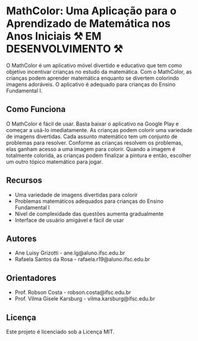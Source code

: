 <h1>MathColor: Uma Aplicação para o Aprendizado de Matemática nos Anos Iniciais ⚒️ EM DESENVOLVIMENTO ⚒️</h1>

<p>O MathColor é um aplicativo móvel divertido e educativo que tem como objetivo incentivar crianças no estudo da matemática. Com o MathColor, as crianças podem aprender matemática enquanto se divertem colorindo imagens adoráveis. O aplicativo é adequado para crianças do Ensino Fundamental I.</p>

<h2>Como Funciona</h2>
<p>O MathColor é fácil de usar. Basta baixar o aplicativo na Google Play e começar a usá-lo imediatamente. As crianças podem colorir uma variedade de imagens divertidas. Cada assunto matemático tem um conjunto de problemas para resolver. Conforme as crianças resolvem os problemas, elas ganham acesso a uma imagem para colorir. Quando a imagem é totalmente colorida, as crianças podem finalizar a pintura e então, escolher um outro tópico matemático para jogar.</p>

<h2>Recursos</h2>
<ul>
  <li>Uma variedade de imagens divertidas para colorir</li>
  <li>Problemas matemáticos adequados para crianças do Ensino Fundamental I</li>
  <li>Nível de complexidade das questões aumenta gradualmente</li>
  <li>Interface de usuário amigável e fácil de usar</li>
</ul>

<h2>Autores</h2>
<ul>
  <li>Ane Luisy Grizotti - ane.lg@aluno.ifsc.edu.br</li>
  <li>Rafaela Santos da Rosa - rafaela.r19@aluno.ifsc.edu.br</li>
</ul>

<h2>Orientadores</h2>
<ul>
  <li>Prof. Robson Costa - robson.costa@ifsc.edu.br</li>
  <li>Prof. Vilma Gisele Karsburg - vilma.karsburg@ifsc.edu.br</li>
</ul>

<h2>Licença</h2>
<p>Este projeto é licenciado sob a Licença MIT.</p>
